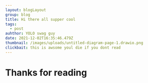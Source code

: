 ```yaml
---
layout: blogLayout
group: blog
title: Hi there all supper cool
tags:
  - post
auhthor: YOLO swag guy
date: 2021-12-02T16:35:46.479Z
thumbnail: /images/uploads/untitled-diagram-page-1.drawio.png
clickbait: this is awsome youl die if you dont read
---
```

# Thanks for reading